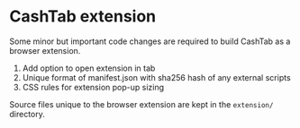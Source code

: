 # CashTab extension

Some minor but important code changes are required to build CashTab as a browser extension.

1. Add option to open extension in tab
2. Unique format of manifest.json with sha256 hash of any external scripts
3. CSS rules for extension pop-up sizing

Source files unique to the browser extension are kept in the `extension/` directory.
